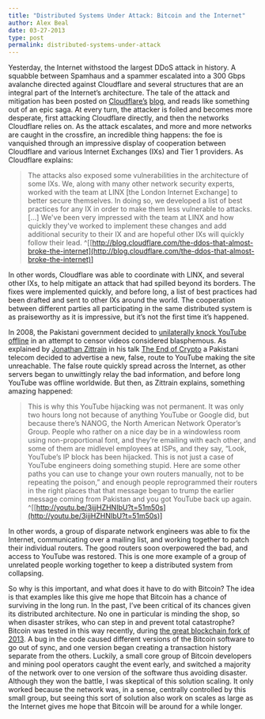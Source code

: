 ```yaml
---
title: "Distributed Systems Under Attack: Bitcoin and the Internet"
author: Alex Beal
date: 03-27-2013
type: post
permalink: distributed-systems-under-attack
---
```


Yesterday, the Internet withstood the largest DDoS attack in history. A squabble between Spamhaus and a spammer escalated into a 300 Gbps avalanche directed against Cloudflare and several structures that are an integral part of the Internet’s architecture. The tale of the attack and mitigation has been posted on [Cloudflare’s](http://blog.cloudflare.com/the-ddos-that-knocked-spamhaus-offline-and-ho) [blog](http://blog.cloudflare.com/the-ddos-that-almost-broke-the-internet), and reads like something out of an epic saga. At every turn, the attacker is foiled and becomes more desperate, first attacking Cloudflare directly, and then the networks Cloudflare relies on. As the attack escalates, and more and more networks are caught in the crossfire, an incredible thing happens: the foe is vanquished through an impressive display of cooperation between Cloudflare and various Internet Exchanges (IXs) and Tier 1 providers. As Cloudflare explains:

> The attacks also exposed some vulnerabilities in the architecture of some IXs. We, along with many other network security experts, worked with the team at LINX [the London Internet Exchange] to better secure themselves. In doing so, we developed a list of best practices for any IX in order to make them less vulnerable to attacks. [...] We've been very impressed with the team at LINX and how quickly they've worked to implement these changes and add additional security to their IX and are hopeful other IXs will quickly follow their lead. ^[[http://blog.cloudflare.com/the-ddos-that-almost-broke-the-internet](http://blog.cloudflare.com/the-ddos-that-almost-broke-the-internet)]

In other words, Cloudflare was able to coordinate with LINX, and several other IXs, to help mitigate an attack that had spilled beyond its borders. The fixes were implemented quickly, and before long, a list of best practices had been drafted and sent to other IXs around the world. The cooperation between different parties all participating in the same distributed system is as praiseworthy as it is impressive, but it’s not the first time it’s happened.

In 2008, the Pakistani government decided to [unilaterally knock YouTube offline](http://bookchin.net/trip-research/youtube/pakistanBlocksYoutube.html) in an attempt to censor videos considered blasphemous. As explained by [Jonathan Zittrain](https://twitter.com/zittrain) in his talk [The End of Crypto](http://youtu.be/3ijjHZHNIbU?t=18m47s) a Pakistani telecom decided to advertise a new, false, route to YouTube making the site unreachable. The false route quickly spread across the Internet, as other servers began to unwittingly relay the bad information, and before long YouTube was offline worldwide. But then, as Zittrain explains, something amazing happened:

> This is why this YouTube hijacking was not permanent. It was only two hours long not because of anything YouTube or Google did, but because there’s NANOG, the North American Network Operator’s Group. People who rather on a nice day be in a windowless room using non-proportional font, and they’re emailing with each other, and some of them are midlevel employees at ISPs, and they say, “Look, YouTube’s IP block has been hijacked. This is not just a case of YouTube engineers doing something stupid. Here are some other paths you can use to change your own routers manually, not to be repeating the poison,” and enough people reprogrammed their routers in the right places that that message began to trump the earlier message coming from Pakistan and you got YouTube back up again. ^[[http://youtu.be/3ijjHZHNIbU?t=51m50s](http://youtu.be/3ijjHZHNIbU?t=51m50s)]

In other words, a group of disparate network engineers was able to fix the Internet, communicating over a mailing list, and working together to patch their individual routers. The good routers soon overpowered the bad, and access to YouTube was restored. This is one more example of a group of unrelated people working together to keep a distributed system from collapsing.

So why is this important, and what does it have to do with Bitcoin? The idea is that examples like this give me hope that Bitcoin has a chance of surviving in the long run. In the past, I’ve been critical of its chances given its distributed architecture. No one in particular is minding the shop, so when disaster strikes, who can step in and prevent total catastrophe? Bitcoin was tested in this way recently, during [the great blockchain fork of 2013](http://bitcoin.org/chainfork.html). A bug in the code caused different versions of the Bitcoin software to go out of sync, and one version began creating a transaction history separate from the others. Luckily, a small core group of Bitcoin developers and mining pool operators caught the event early, and switched a majority of the network over to one version of the software thus avoiding disaster. Although they won the battle, I was skeptical of this solution scaling. It only worked because the network was, in a sense, centrally controlled by this small group, but seeing this sort of solution also work on scales as large as the Internet gives me hope that Bitcoin will be around for a while longer.
